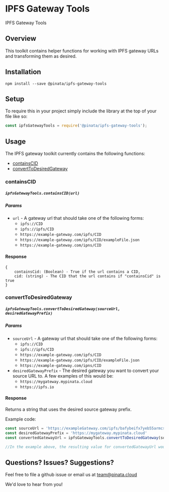 # IPFS Gateway Tools

IPFS Gateway Tools

## Overview

This toolkit contains helper functions for working with IPFS gateway URLs and transforming them as desired.

## Installation
```
npm install --save @pinata/ipfs-gateway-tools
```

## Setup
To require this in your project simply include the library at the top of your file like so:

```javascript
const ipfsGatewayTools = require('@pinata/ipfs-gateway-tools');
```

## Usage
The IPFS gateway toolkit currently contains the following functions:

* [containsCID](#containsCID-anchor)
* [convertToDesiredGateway](#convertToDesiredGateway-anchor)


<a name="containsCID-anchor"></a>
### containsCID


##### `ipfsGatewayTools.containsCID(url)`
##### Params
* `url` - A gateway url that should take one of the following forms:
   * `ipfs://CID`
   * `ipfs://ipfs/CID`
   * `https://example-gateway.com/ipfs/CID`
   * `https://example-gateway.com/ipfs/CID/exampleFile.json`
   * `https://example-gateway.com/ipns/CID`
    
#### Response
```
{
    containsCid: (Boolean) - True if the url contains a CID,
    cid: (string) - The CID that the url contains if "containsCid" is true
}
```

<a name="convertToDesiredGateway-anchor"></a>
### convertToDesiredGateway


##### `ipfsGatewayTools.convertToDesiredGateway(sourceUrl, desiredGatewayPrefix)`
##### Params
* `sourceUrl` - A gateway url that should take one of the following forms:
   * `ipfs://CID`
   * `ipfs://ipfs/CID`
   * `https://example-gateway.com/ipfs/CID`
   * `https://example-gateway.com/ipfs/CID/exampleFile.json`
   * `https://example-gateway.com/ipns/CID`
* `desiredGatewayPrefix` - The desired gateway you want to convert your source URL to. A few examples of this would be:
   * `https://mygateway.mypinata.cloud`
   * `https://ipfs.io`
    
#### Response
Returns a string that uses the desired source gateway prefix. 

Example code:
```javascript
const sourceUrl = 'https://exampleGateway.com/ipfs/bafybeifx7yeb55armcsxwwitkymga5xf53dxiarykms3ygqic223w5sk3m';
const desiredGatewayPrefix = 'https://mygateway.mypinata.cloud'
const convertedGatewayUrl = ipfsGatewayTools.convertToDesiredGateway(sourceUrl, desiredGatewayPrefix);

//In the example above, the resulting value for convertedGatewayUrl would be: https://mygateway.mypinata.cloud/ipfs/bafybeifx7yeb55armcsxwwitkymga5xf53dxiarykms3ygqic223w5sk3m
```

## Questions? Issues? Suggestions? 
Feel free to file a github issue or email us at team@pinata.cloud 

We'd love to hear from you!
